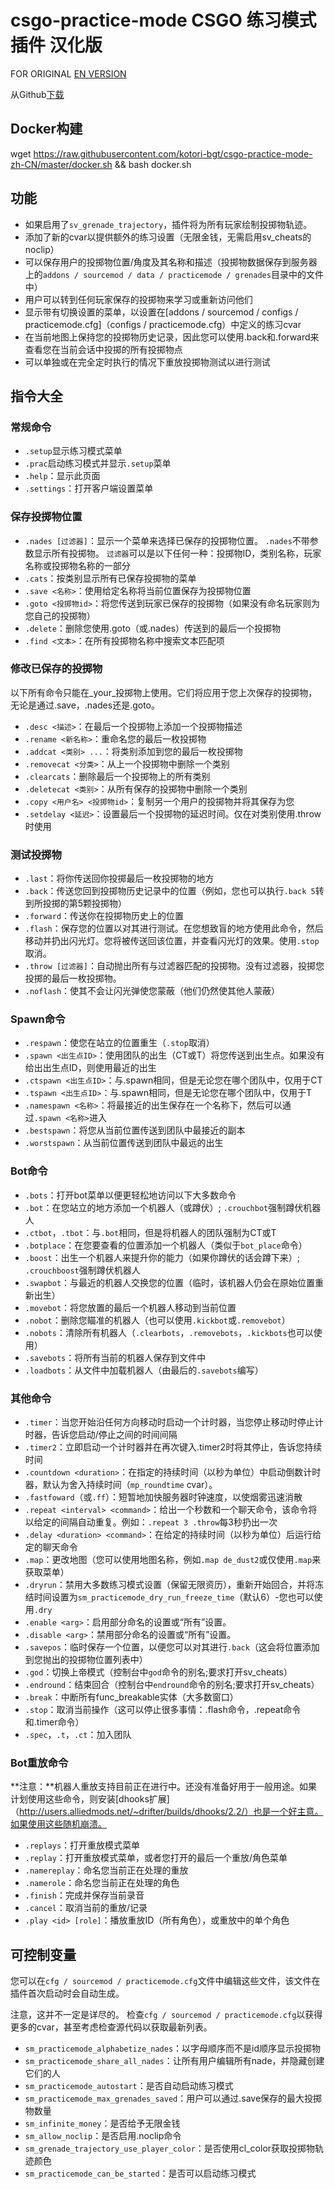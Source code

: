 csgo-practice-mode
CSGO 练习模式插件 汉化版
===========================
FOR ORIGINAL [EN VERSION](https://github.com/splewis/csgo-practice-mode/)


从Github[下载](https://github.com/RoyZ-CSGO/csgo-practice-mode-zh-CN/releases)

## Docker构建

wget https://raw.githubusercontent.com/kotori-bgt/csgo-practice-mode-zh-CN/master/docker.sh && bash docker.sh


## 功能
- 如果启用了``sv_grenade_trajectory``，插件将为所有玩家绘制投掷物轨迹。
- 添加了新的cvar以提供额外的练习设置（无限金钱，无需启用sv_cheats的noclip）
- 可以保存用户的投掷物位置/角度及其名称和描述（投掷物数据保存到服务器上的``addons / sourcemod / data / practicemode / grenades``目录中的文件中）
- 用户可以转到任何玩家保存的投掷物来学习或重新访问他们
- 显示带有切换设置的菜单，以设置在[addons / sourcemod / configs / practicemode.cfg]（configs / practicemode.cfg）中定义的练习cvar
- 在当前地图上保持您的投掷物历史记录，因此您可以使用.back和.forward来查看您在当前会话中投掷的所有投掷物点
- 可以单独或在完全定时执行的情况下重放投掷物测试以进行测试

## 指令大全

### 常规命令

- ``.setup``显示练习模式菜单
- ``.prac``启动练习模式并显示``.setup``菜单
- ``.help``：显示此页面
- ``.settings``：打开客户端设置菜单

### 保存投掷物位置
- ``.nades [过滤器]``：显示一个菜单来选择已保存的投掷物位置。 ``.nades``不带参数显示所有投掷物。 ``过滤器``可以是以下任何一种：投掷物ID，类别名称，玩家名称或投掷物名称的一部分
- ``.cats``：按类别显示所有已保存投掷物的菜单
- ``.save <名称>``：使用给定名称将当前位置保存为投掷物位置
- ``.goto <投掷物id>``：将您传送到玩家已保存的投掷物（如果没有命名玩家则为您自己的投掷物）
- ``.delete``：删除您使用.goto（或.nades）传送到的最后一个投掷物
- ``.find <文本>``：在所有投掷物名称中搜索文本匹配项

### 修改已保存的投掷物
以下所有命令只能在_your_投掷物上使用。它们将应用于您上次保存的投掷物，无论是通过.save，.nades还是.goto。
- ``.desc <描述>``：在最后一个投掷物上添加一个投掷物描述
- ``.rename <新名称>``：重命名您的最后一枚投掷物
- ``.addcat <类别> ...``：将类别添加到您的最后一枚投掷物
- ``.removecat <分类>``：从上一个投掷物中删除一个类别
- ``.clearcats``：删除最后一个投掷物上的所有类别
- ``.deletecat <类别>``：从所有保存的投掷物中删除一个类别
- ``.copy <用户名> <投掷物id>``：复制另一个用户的投掷物并将其保存为您
- ``.setdelay <延迟>``：设置最后一个投掷物的延迟时间。仅在对类别使用.throw时使用

### 测试投掷物
- ``.last``：将你传送回你投掷最后一枚投掷物的地方
- ``.back``：传送您回到投掷物历史记录中的位置（例如，您也可以执行``.back 5``转到所投掷的第5颗投掷物）
- ``.forward``：传送你在投掷物历史上的位置
- ``.flash``：保存您的位置以对其进行测试。在您想致盲的地方使用此命令，然后移动并扔出闪光灯。您将被传送回该位置，并查看闪光灯的效果。使用``.stop``取消。
- ``.throw [过滤器]``：自动抛出所有与过滤器匹配的投掷物。没有过滤器，投掷您投掷的最后一枚投掷物。
- ``.noflash``：使其不会让闪光弹使您蒙蔽（他们仍然使其他人蒙蔽）

### Spawn命令
- ``.respawn``：使您在站立的位置重生（``.stop``取消）
- ``.spawn <出生点ID>``：使用团队的出生（CT或T）将您传送到出生点。如果没有给出出生点ID，则使用最近的出生
- ``.ctspawn <出生点ID>``：与.spawn相同，但是无论您在哪个团队中，仅用于CT
- ``.tspawn <出生点ID>``：与.spawn相同，但是无论您在哪个团队中，仅用于T
- ``.namespawn <名称>``：将最接近的出生保存在一个名称下，然后可以通过``.spawn <名称>``进入
- ``.bestspawn``：将您从当前位置传送到团队中最接近的副本
- ``.worstspawn``：从当前位置传送到团队中最远的出生

### Bot命令
- ``.bots``：打开bot菜单以便更轻松地访问以下大多数命令
- ``.bot``：在您站立的地方添加一个机器人（或蹲伏）; ``.crouchbot``强制蹲伏机器人
- ``.ctbot``，``.tbot``：与``.bot``相同，但是将机器人的团队强制为CT或T
- ``.botplace``：在您要查看的位置添加一个机器人（类似于``bot_place``命令）
- ``.boost``：出生一个机器人来提升你的能力（如果你蹲伏的话会蹲下来）; ``.crouchboost``强制蹲伏机器人
- ``.swapbot``：与最近的机器人交换您的位置（临时，该机器人仍会在原始位置重新出生）
- ``.movebot``：将您放置的最后一个机器人移动到当前位置
- ``.nobot``：删除您瞄准的机器人（也可以使用``.kickbot``或``.removebot``）
- ``.nobots``：清除所有机器人（``.clearbots``，``.removebots``，``.kickbots``也可以使用）
- ``.savebots``：将所有当前的机器人保存到文件中
- ``.loadbots``：从文件中加载机器人（由最后的``.savebots``编写）

### 其他命令
- ``.timer``：当您开始沿任何方向移动时启动一个计时器，当您停止移动时停止计时器，告诉您启动/停止之间的时间间隔
- ``.timer2``：立即启动一个计时器并在再次键入.timer2时将其停止，告诉您持续时间
- ``.countdown <duration>``：在指定的持续时间（以秒为单位）中启动倒数计时器，默认为舍入持续时间（`mp_roundtime` cvar）。
- ``.fastfoward``（或``.ff``）：短暂地加快服务器时钟速度，以使烟雾迅速消散
- ``.repeat <interval> <command>``：给出一个秒数和一个聊天命令，该命令将以给定的间隔自动重复。例如：``.repeat 3 .throw``每3秒扔出一次
- ``.delay <duration> <command>``：在给定的持续时间（以秒为单位）后运行给定的聊天命令
- ``.map``：更改地图（您可以使用地图名称，例如``.map de_dust2``或仅使用``.map``来获取菜单）
- ``.dryrun``：禁用大多数练习模式设置（保留无限资历），重新开始回合，并将冻结时间设置为``sm_practicemode_dry_run_freeze_time``（默认6）-您也可以使用``.dry``
- ``.enable <arg>``：启用部分命名的设置或“所有”设置。
- ``.disable <arg>``：禁用部分命名的设置或“所有”设置。
- ``.savepos``：临时保存一个位置，以便您可以对其进行``.back``（这会将位置添加到您抛出的投掷物位置列表中）
- ``.god``：切换上帝模式（控制台中``god``命令的别名;要求打开sv_cheats）
- ``.endround``：结束回合（控制台中``endround``命令的别名;要求打开sv_cheats）
- ``.break``：中断所有func_breakable实体（大多数窗口）
- ``.stop``：取消当前操作（这可以停止很多事情：.flash命令，.repeat命令和.timer命令）
- ``.spec``，``.t``，``.ct``：加入团队

### Bot重放命令
**注意：**机器人重放支持目前正在进行中。还没有准备好用于一般用途。如果计划使用这些命令，则安装[dhooks扩展]（http://users.alliedmods.net/~drifter/builds/dhooks/2.2/）也是一个好主意。如果使用这些随机崩溃。

- ``.replays``：打开重放模式菜单
- ``.replay``：打开重放模式菜单，或者您打开的最后一个重放/角色菜单
- ``.namereplay``：命名您当前正在处理的重放
- ``.namerole``：命名您当前正在处理的角色
- ``.finish``：完成并保存当前录音
- ``.cancel``：取消当前的重放/记录
- ``.play <id> [role]``：播放重放ID（所有角色），或重放中的单个角色

## 可控制变量
您可以在``cfg / sourcemod / practicemode.cfg``文件中编辑这些文件，该文件在插件首次启动时会自动生成。

注意，这并不一定是详尽的。 检查``cfg / sourcemod / practicemode.cfg``以获得更多的cvar，甚至考虑检查源代码以获取最新列表。

- ``sm_practicemode_alphabetize_nades``：以字母顺序而不是id顺序显示投掷物
- ``sm_practicemode_share_all_nades``：让所有用户编辑所有nade，并隐藏创建它们的人
- ``sm_practicemode_autostart``：是否自动启动练习模式
- ``sm_practicemode_max_grenades_saved``：用户可以通过.save保存的最大投掷物数量
- ``sm_infinite_money``：是否给予无限金钱
- ``sm_allow_noclip``：是否启用.noclip命令
- ``sm_grenade_trajectory_use_player_color``：是否使用cl_color获取投掷物轨迹颜色
- ``sm_practicemode_can_be_started``：是否可以启动练习模式
